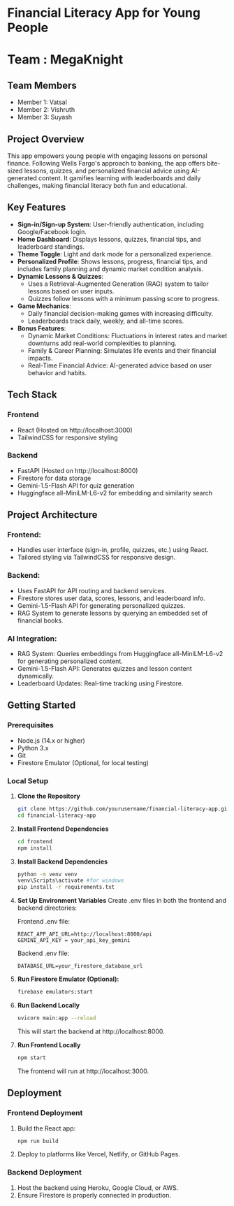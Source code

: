 # Financial Literacy App for Young People
# Team : MegaKnight

## Team Members
- Member 1: Vatsal
- Member 2: Vishruth
- Member 3: Suyash

## Project Overview
This app empowers young people  with engaging lessons on personal finance. Following Wells Fargo's approach to banking, the app offers bite-sized lessons, quizzes, and personalized financial advice using AI-generated content. It gamifies learning with leaderboards and daily challenges, making financial literacy both fun and educational.

## Key Features
- **Sign-in/Sign-up System**: User-friendly authentication, including Google/Facebook login.
- **Home Dashboard**: Displays lessons, quizzes, financial tips, and leaderboard standings.
- **Theme Toggle**: Light and dark mode for a personalized experience.
- **Personalized Profile**: Shows lessons, progress, financial tips, and includes family planning and dynamic market condition analysis.
- **Dynamic Lessons & Quizzes**:
  - Uses a Retrieval-Augmented Generation (RAG) system to tailor lessons based on user inputs.
  - Quizzes follow lessons with a minimum passing score to progress.
- **Game Mechanics**:
  - Daily financial decision-making games with increasing difficulty.
  - Leaderboards track daily, weekly, and all-time scores.
- **Bonus Features**:
  - Dynamic Market Conditions: Fluctuations in interest rates and market downturns add real-world complexities to planning.
  - Family & Career Planning: Simulates life events and their financial impacts.
  - Real-Time Financial Advice: AI-generated advice based on user behavior and habits.

## Tech Stack
### Frontend
- React (Hosted on http://localhost:3000)
- TailwindCSS for responsive styling

### Backend
- FastAPI (Hosted on http://localhost:8000)
- Firestore for data storage
- Gemini-1.5-Flash API for quiz generation
- Huggingface all-MiniLM-L6-v2 for embedding and similarity search

## Project Architecture
### Frontend:
- Handles user interface (sign-in, profile, quizzes, etc.) using React.
- Tailored styling via TailwindCSS for responsive design.

### Backend:
- Uses FastAPI for API routing and backend services.
- Firestore stores user data, scores, lessons, and leaderboard info.
- Gemini-1.5-Flash API for generating personalized quizzes.
- RAG System to generate lessons by querying an embedded set of financial books.

### AI Integration:
- RAG System: Queries embeddings from Huggingface all-MiniLM-L6-v2 for generating personalized content.
- Gemini-1.5-Flash API: Generates quizzes and lesson content dynamically.
- Leaderboard Updates: Real-time tracking using Firestore.

## Getting Started

### Prerequisites
- Node.js (14.x or higher)
- Python 3.x
- Git
- Firestore Emulator (Optional, for local testing)

### Local Setup

1. **Clone the Repository**
   ```bash
   git clone https://github.com/yourusername/financial-literacy-app.git
   cd financial-literacy-app
   ```

2. **Install Frontend Dependencies**
   ```bash
   cd frontend
   npm install
   ```

3. **Install Backend Dependencies**
   ```bash
   python -m venv venv
   venv\Scripts\activate #for windows
   pip install -r requirements.txt
   ```

4. **Set Up Environment Variables**
   Create .env files in both the frontend and backend directories:

   Frontend .env file:
   ```
   REACT_APP_API_URL=http://localhost:8000/api
   GEMINI_API_KEY = your_api_key_gemini
   ```

   Backend .env file:
   ```
   DATABASE_URL=your_firestore_database_url
   ```

5. **Run Firestore Emulator (Optional):**
   ```bash
   firebase emulators:start
   ```

6. **Run Backend Locally**
   ```bash
   uvicorn main:app --reload
   ```
   This will start the backend at http://localhost:8000.

7. **Run Frontend Locally**
   ```bash
   npm start
   ```
   The frontend will run at http://localhost:3000.


## Deployment

### Frontend Deployment
1. Build the React app:
   ```bash
   npm run build
   ```
2. Deploy to platforms like Vercel, Netlify, or GitHub Pages.

### Backend Deployment
1. Host the backend using Heroku, Google Cloud, or AWS.
2. Ensure Firestore is properly connected in production.


